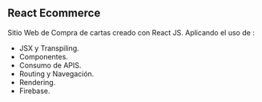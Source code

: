 ## React Ecommerce 
Sitio Web de Compra de cartas creado con React JS. Aplicando el uso de :

- JSX y Transpiling.
- Componentes.
- Consumo de APIS.
- Routing y Navegación.
- Rendering.
- Firebase.
